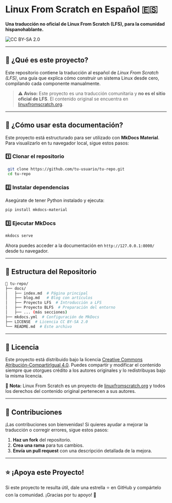 # Linux From Scratch en Español 🇪🇸

**Una traducción no oficial de Linux From Scratch (LFS), para la comunidad hispanohablante.**

![CC BY-SA 2.0](https://licensebuttons.net/l/by-sa/2.0/88x31.png)

---

## 📖 ¿Qué es este proyecto?
Este repositorio contiene la traducción al español de *Linux From Scratch (LFS)*, una guía que explica cómo construir un sistema Linux desde cero, compilando cada componente manualmente.

> ⚠ **Aviso:** Este proyecto es una traducción comunitaria y **no es el sitio oficial de LFS**. El contenido original se encuentra en [linuxfromscratch.org](https://www.linuxfromscratch.org/).

---

## 🚀 ¿Cómo usar esta documentación?

Este proyecto está estructurado para ser utilizado con **MkDocs Material**. Para visualizarlo en tu navegador local, sigue estos pasos:

### 1️⃣ Clonar el repositorio
```sh
 git clone https://github.com/tu-usuario/tu-repo.git
 cd tu-repo
```

### 2️⃣ Instalar dependencias
Asegúrate de tener Python instalado y ejecuta:
```sh
pip install mkdocs-material
```

### 3️⃣ Ejecutar MkDocs
```sh
mkdocs serve
```
Ahora puedes acceder a la documentación en `http://127.0.0.1:8000/` desde tu navegador.

---

## 📂 Estructura del Repositorio

```bash
📂 tu-repo/
├── docs/
│   ├── index.md  # Página principal
│   ├── blog.md   # Blog con artículos
│   ├── Proyecto LFS  # Introducción a LFS
│   ├── Proyecto BLFS  # Preparación del entorno
│   ├── ... (más secciones)
├── mkdocs.yml  # Configuración de MkDocs
├── LICENSE  # Licencia CC BY-SA 2.0
└── README.md  # Este archivo
```

---

## 📜 Licencia

Este proyecto está distribuido bajo la licencia [Creative Commons Atribución-CompartirIgual 4.0](https://creativecommons.org/licenses/by-sa/4.0/deed.es). Puedes compartir y modificar el contenido siempre que otorgues crédito a los autores originales y lo redistribuyas bajo la misma licencia.

📌 **Nota:** Linux From Scratch es un proyecto de [linuxfromscratch.org](https://www.linuxfromscratch.org/) y todos los derechos del contenido original pertenecen a sus autores.

---

## 🤝 Contribuciones

¡Las contribuciones son bienvenidas! Si quieres ayudar a mejorar la traducción o corregir errores, sigue estos pasos:
1. **Haz un fork** del repositorio.
2. **Crea una rama** para tus cambios.
3. **Envía un pull request** con una descripción detallada de la mejora.

---

## ⭐ ¡Apoya este Proyecto!
Si este proyecto te resulta útil, dale una estrella ⭐ en GitHub y compártelo con la comunidad. ¡Gracias por tu apoyo! 🚀
